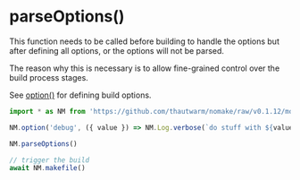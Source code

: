 # parseOptions()

This function needs to be called before building to handle the options but after defining all options, or the options will not be parsed.

The reason why this is necessary is to allow fine-grained control over the build process stages.

See [option()](./option.md) for defining build options.

```typescript
import * as NM from 'https://github.com/thautwarm/nomake/raw/v0.1.12/mod.ts'

NM.option('debug', ({ value }) => NM.Log.verbose(`do stuff with ${value}`))

NM.parseOptions()

// trigger the build
await NM.makefile()
```